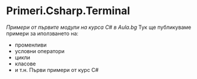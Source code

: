 ﻿# Primeri.Csharp.Terminal
*Примери от първите модули на курса C# в Aula.bg*
Тук ще публикуваме примери за иползването на:
* променливи
* условни оператори
* цикли
* класове
* и т.н. 
Първи  примери от курс C#
